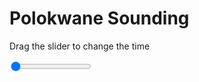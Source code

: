 <h1>Polokwane Sounding</h1>
<p>Drag the slider to change the time</p>

<div class="slidecontainer">
<input oninput='setImage(this)' class="slider" type="range" min="0" max="7" value="0" step="1" />
<img id='img'/>
</div>

<script>
var img = document.getElementById('img');
var img_array = ['/assets/images/skwt/skd_pol_wrfout_d01_2020-07-05_12:00:00.png',
'/assets/images/skwt/skd_pol_wrfout_d01_2020-07-05_18:00:00.png',
'/assets/images/skwt/skd_pol_wrfout_d01_2020-07-06_00:00:00.png',
'/assets/images/skwt/skd_pol_wrfout_d01_2020-07-06_06:00:00.png',
'/assets/images/skwt/skd_pol_wrfout_d01_2020-07-06_12:00:00.png',
'/assets/images/skwt/skd_pol_wrfout_d01_2020-07-06_18:00:00.png',
'/assets/images/skwt/skd_pol_wrfout_d01_2020-07-07_00:00:00.png',];
function setImage(obj)
{
        var value = obj.value;
        img.src = img_array[value];

}
</script>
